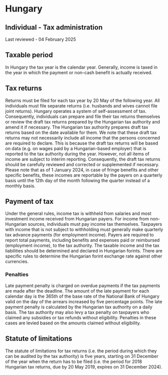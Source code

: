 # Hungary
## Individual - Tax administration
Last reviewed - 04 February 2025
## Taxable period
In Hungary the tax year is the calendar year. Generally, income is taxed in the year in which the payment or non-cash benefit is actually received.
## Tax returns
Returns must be filed for each tax year by 20 May of the following year. 
All individuals must file separate returns (i.e. husbands and wives cannot file joint returns).
Hungary operates a system of self-assessment of tax. Consequently, individuals can prepare and file their tax returns themselves or review the draft tax returns prepared by the Hungarian tax authority and amend it if necessary.
The Hungarian tax authority prepares draft tax returns based on the date available for them. We note that these draft tax returns may not necessarily include all income that the persons concerned are required to declare. This is because the draft tax returns will be based on data (e.g. on wages paid by a Hungarian-based employer) that is reported to the tax authority during the year. However, not all items of income are subject to interim reporting. Consequently, the draft tax returns should be carefully reviewed and corrected or supplemented if necessary.
Please note that as of 1 January 2024, in case of fringe benefits and other specific benefits, these incomes are reportable by the payers on a quarterly basis until the 12th day of the month following the quarter instead of a monthly basis.
## Payment of tax
Under the general rules, income tax is withheld from salaries and most investment income received from Hungarian payers. For income from non-Hungarian sources, individuals must pay income tax themselves. Taxpayers with income that is not subject to withholding must generally make quarterly tax advance payments (for employment income). Payers are required to report total payments, including benefits and expenses paid or reimbursed (employment income), to the tax authority.
The taxable income and the tax liabilities should be determined and declared in Hungarian forints. There are specific rules to determine the Hungarian forint exchange rate against other currencies.
### Penalties
Late payment penalty is charged on overdue payments if the tax payments are made after the deadline. The amount of the late payment for each calendar day is the 365th of the base rate of the National Bank of Hungary valid on the day of the arrears increased by five percentage points. The late payment penalty is calculated by the Hungarian tax authority on a daily basis.
The tax authority may also levy a tax penalty on taxpayers who claimed any subsidies or tax refunds without eligibility. Penalties in these cases are levied based on the amounts claimed without eligibility.
## Statute of limitations
The statute of limitations for tax returns (i.e. the period during which they can be audited by the tax authority) is five years, starting on 31 December of the year when the return has to be filed (i.e. the period for 2018 Hungarian tax returns, due by 20 May 2019, expires on 31 December 2024).
